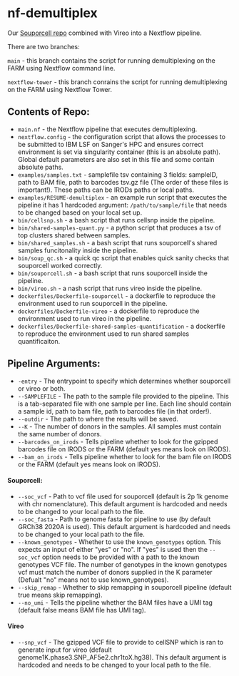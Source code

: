 # nf-demultiplex
Our [Souporcell repo](https://github.com/cellgeni/souporcell) combined with Vireo into a Nextflow pipeline.

There are two branches:

`main` - this branch contains the script for running demultiplexing on the FARM using Nextflow command line.

`nextflow-tower` - this branch conrains the script for running demultiplexing on the FARM using Nextflow Tower.

## Contents of Repo:
* `main.nf` - the Nextflow pipeline that executes demultiplexing.
* `nextflow.config` - the configuration script that allows the processes to be submitted to IBM LSF on Sanger's HPC and ensures correct environment is set via singularity container (this is an absolute path). Global default parameters are also set in this file and some contain absolute paths.
* `examples/samples.txt` - samplefile tsv containing 3 fields: sampleID, path to BAM file, path to barcodes tsv.gz file (The order of these files is important!). These paths can be IRODs paths or local paths.
* `examples/RESUME-demultiplex` - an example run script that executes the pipeline it has 1 hardcoded argument: `/path/to/sample/file` that needs to be changed based on your local set up.
* `bin/cellsnp.sh` - a bash script that runs cellsnp inside the pipeline.
* `bin/shared-samples-quant.py` - a python script that produces a tsv of top clusters shared between samples.
* `bin/shared_samples.sh` - a bash script that runs souporcell's shared samples funcitonality inside the pipeline.
* `bin/soup_qc.sh` - a quick qc script that enables quick sanity checks that souporcell worked correctly.
* `bin/souporcell.sh` - a bash script that runs souporcell inside the pipeline.
* `bin/vireo.sh` - a nash script that runs vireo inside the pipeline.
* `dockerfiles/Dockerfile-souporcell` - a dockerfile to reproduce the environment used to run souporcell in the pipeline.
* `dockerfiles/Dockerfile-vireo` - a dockerfile to reproduce the environment used to run vireo in the pipeline.
* `dockerfiles/Dockerfile-shared-samples-quantification` - a dockerfile to reproduce the environment used to run shared samples quantificaiton.

## Pipeline Arguments:
* `-entry` - The entrypoint to specify which determines whether souporcell or vireo or both.
* `--SAMPLEFILE` - The path to the sample file provided to the pipeline. This is a tab-separated file with one sample per line. Each line should contain a sample id, path to bam file, path to barcodes file (in that order!).
* `--outdir` - The path to where the results will be saved.
* `--K` - The number of donors in the samples. All samples must contain the same number of donors.
* `--barcodes_on_irods` - Tells pipeline whether to look for the gzipped barcodes file on IRODS or the FARM (default yes means look on IRODS).
* `--bam_on_irods` - Tells pipeline whether to look for the bam file on IRODS or the FARM (default yes means look on IRODS).
#### Souporcell:
* `--soc_vcf` - Path to vcf file used for souporcell (default is 2p 1k genome with chr nomenclature). This default argument is hardcoded and needs to be changed to your local path to the file. 
* `--soc_fasta` - Path to  genome fasta for pipeline to use (by default GRCh38 2020A is used). This default argument is hardcoded and needs to be changed to your local path to the file. 
* `--known_genotypes` - Whether to use the `known_genotypes` option. This expects an input of either "yes" or "no". If "yes" is used then the `--soc_vcf` option needs to be provided with a path to the known genotypes VCF file. The number of genotypes in the known genotypes vcf must match the number of donors supplied in the K parameter (Defualt "no" means not to use known_genotypes).
* `--skip_remap` - Whether to skip remapping in souporcell pipeline (default true means skip remapping).
* `--no_umi` - Tells the pipeline whether the BAM files have a UMI tag (default false means BAM file has UMI tag).
#### Vireo
* `--snp_vcf` - The gzipped VCF file to provide to cellSNP which is ran to generate input for vireo (default genome1K.phase3.SNP_AF5e2.chr1toX.hg38). This default argument is hardcoded and needs to be changed to your local path to the file. 
